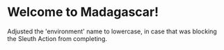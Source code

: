 # Welcome to Madagascar!

Adjusted the 'environment' name to lowercase, in case that was blocking the Sleuth Action from completing.
